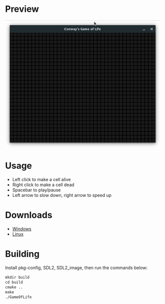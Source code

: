 # Preview

<p align="center">
    <img src="demo.gif" />
</p>

# Usage

- Left click to make a cell alive
- Right click to make a cell dead
- Spacebar to play/pause
- Left arrow to slow down, right arrow to speed up

# Downloads

- [Windows](https://github.com/jasonliang512/game-of-life/releases/download/v1.0/game-of-life-windows-x64.zip)
- [Linux](https://github.com/jasonliang512/game-of-life/releases/download/v1.0/game-of-life-linux.zip)

# Building

Install pkg-config, SDL2, SDL2_image, then run the commands below:

```
mkdir build
cd build
cmake ..
make
./GameOfLife
```
